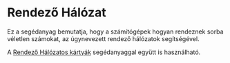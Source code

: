 # Rendező Hálózat

Ez a segédanyag bemutatja, hogy a számítógépek hogyan rendeznek sorba véletlen számokat, az úgynevezett rendező hálózatok segítségével.

A [Rendező Hálózatos kártyák]("resources:resource" "sorting-network-cards") segédanyaggal együtt is használható.